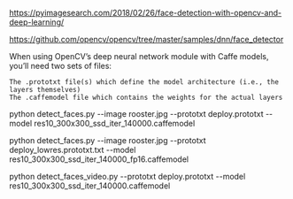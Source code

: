 https://pyimagesearch.com/2018/02/26/face-detection-with-opencv-and-deep-learning/

https://github.com/opencv/opencv/tree/master/samples/dnn/face_detector


When using OpenCV’s deep neural network module with Caffe models, you’ll need two sets of files:

    The .prototxt file(s) which define the model architecture (i.e., the layers themselves)
    The .caffemodel file which contains the weights for the actual layers


python detect_faces.py --image rooster.jpg --prototxt deploy.prototxt --model res10_300x300_ssd_iter_140000.caffemodel

python detect_faces.py --image rooster.jpg --prototxt deploy_lowres.prototxt.txt --model res10_300x300_ssd_iter_140000_fp16.caffemodel

python detect_faces_video.py --prototxt deploy.prototxt --model res10_300x300_ssd_iter_140000.caffemodel
